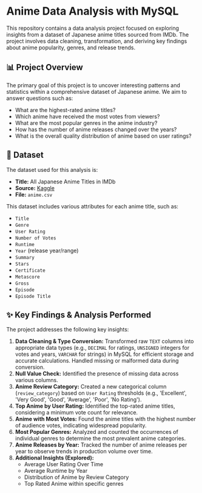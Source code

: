 # Anime Data Analysis with MySQL 

This repository contains a data analysis project focused on exploring insights from a dataset of Japanese anime titles sourced from IMDb. The project involves data cleaning, transformation, and deriving key findings about anime popularity, genres, and release trends.

## 📊 Project Overview

The primary goal of this project is to uncover interesting patterns and statistics within a comprehensive dataset of Japanese anime. We aim to answer questions such as:
* What are the highest-rated anime titles?
* Which anime have received the most votes from viewers?
* What are the most popular genres in the anime industry?
* How has the number of anime releases changed over the years?
* What is the overall quality distribution of anime based on user ratings?

## 📂 Dataset

The dataset used for this analysis is:
* **Title:** All Japanese Anime Titles in IMDb
* **Source:** [Kaggle](https://www.kaggle.com/datasets/lorentzyeung/all-japanese-anime-titles-in-imdb)
* **File:** `anime.csv`

This dataset includes various attributes for each anime title, such as:
* `Title`
* `Genre`
* `User Rating`
* `Number of Votes`
* `Runtime`
* `Year` (release year/range)
* `Summary`
* `Stars`
* `Certificate`
* `Metascore`
* `Gross`
* `Episode`
* `Episode Title`

## ✨ Key Findings & Analysis Performed

The project addresses the following key insights:

1.  **Data Cleaning & Type Conversion:** Transformed raw `TEXT` columns into appropriate data types (e.g., `DECIMAL` for ratings, `UNSIGNED` integers for votes and years, `VARCHAR` for strings) in MySQL for efficient storage and accurate calculations. Handled missing or malformed data during conversion.
2.  **Null Value Check:** Identified the presence of missing data across various columns.
3.  **Anime Review Category:** Created a new categorical column (`review_category`) based on `User Rating` thresholds (e.g., 'Excellent', 'Very Good', 'Good', 'Average', 'Poor', 'No Rating').
4.  **Top Anime by User Rating:** Identified the top-rated anime titles, considering a minimum vote count for relevance.
5.  **Anime with Most Votes:** Found the anime titles with the highest number of audience votes, indicating widespread popularity.
6.  **Most Popular Genres:** Analyzed and counted the occurrences of individual genres to determine the most prevalent anime categories.
7.  **Anime Releases by Year:** Tracked the number of anime releases per year to observe trends in production volume over time.
8.  **Additional Insights (Explored):**
    * Average User Rating Over Time
    * Average Runtime by Year
    * Distribution of Anime by Review Category
    * Top Rated Anime within specific genres
